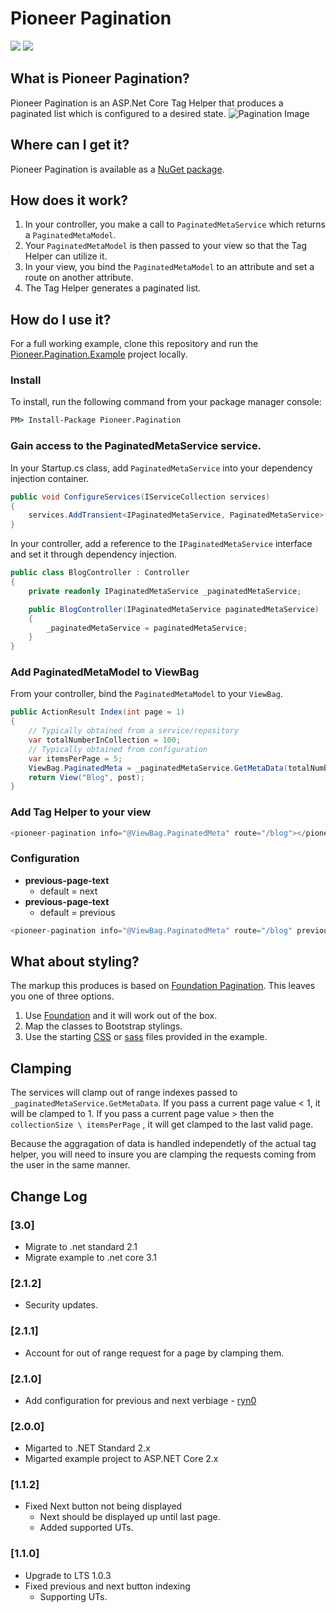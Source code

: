 # Pioneer Pagination

[![](https://img.shields.io/nuget/v/Pioneer.Pagination.svg)](https://www.nuget.org/packages/Pioneer.Pagination/)
[![](https://img.shields.io/nuget/dt/Pioneer.Pagination.svg)](https://www.nuget.org/packages/Pioneer.Pagination/)


## What is Pioneer Pagination?
Pioneer Pagination is an ASP.Net Core Tag Helper that produces a paginated list which is configured to a desired state.
![Pagination Image](http://pioneercode.com/images/github/pioneer-pagination.png "Pagination Image")

## Where can I get it?
Pioneer Pagination is available as a [NuGet package](https://www.nuget.org/packages/Pioneer.Pagination/). 

## How does it work?
1. In your controller, you make a call to ```PaginatedMetaService``` which returns a ```PaginatedMetaModel```.
2. Your ```PaginatedMetaModel``` is then passed to your view so that the Tag Helper can utilize it. 
3. In your view, you bind the ```PaginatedMetaModel``` to an attribute and set a route on another attribute.
4. The Tag Helper generates a paginated list. 

## How do I use it?

For a full working example, clone this repository and run the [Pioneer.Pagination.Example](https://github.com/PioneerCode/pioneer-pagination/tree/master/src/Pioneer.Pagination.Example) project locally.

### Install
To install, run the following command from your package manager console:
```cmd
PM> Install-Package Pioneer.Pagination
```

### Gain access to the PaginatedMetaService service. 

In your Startup.cs class, add ```PaginatedMetaService``` into your dependency injection container.
```csharp
public void ConfigureServices(IServiceCollection services)
{
    services.AddTransient<IPaginatedMetaService, PaginatedMetaService>();
}
```

In your controller, add a reference to the ```IPaginatedMetaService``` interface and set it through dependency injection.
```csharp
public class BlogController : Controller
{
    private readonly IPaginatedMetaService _paginatedMetaService;

    public BlogController(IPaginatedMetaService paginatedMetaService)
    {
        _paginatedMetaService = paginatedMetaService;
    }
}
```

### Add PaginatedMetaModel to ViewBag
From your controller, bind the ```PaginatedMetaModel``` to your ```ViewBag```.
```csharp
public ActionResult Index(int page = 1)
{
	// Typically obtained from a service/repository
    var totalNumberInCollection = 100;
	// Typically obtained from configuration
    var itemsPerPage = 5;
    ViewBag.PaginatedMeta = _paginatedMetaService.GetMetaData(totalNumberInCollection, page, itemsPerPage);
    return View("Blog", post);
}
```

### Add Tag Helper to your view
```csharp
<pioneer-pagination info="@ViewBag.PaginatedMeta" route="/blog"></pioneer-pagination>
```

### Configuration

- **previous-page-text**
  - default = next
- **previous-page-text**
  - default = previous

```csharp
<pioneer-pagination info="@ViewBag.PaginatedMeta" route="/blog" previous-page-text="hey" next-page-text="you"></pioneer-pagination>
```

## What about styling?
The markup this produces is based on [Foundation Pagination](http://foundation.zurb.com/sites/docs/pagination.html).  This leaves you one of three options.

1. Use [Foundation](http://foundation.zurb.com/sites/docs/) and it will work out of the box.
2. Map the classes to Bootstrap stylings.
3. Use the starting [CSS](https://github.com/PioneerCode/pioneer-pagination/blob/master/src/Pioneer.Pagination.Example/wwwroot/pioneer.pagination.css) or [sass](https://github.com/PioneerCode/pioneer-pagination/blob/master/src/Pioneer.Pagination.Example/sass/pioneer.pagination.scss) files provided in the example.

## Clamping
The services will clamp out of range indexes passed to `_paginatedMetaService.GetMetaData`.  If you pass a current page value < 1, it will be clamped to 1.
If you pass a current page value > then the `collectionSize \ itemsPerPage` , it will get clamped to the last valid page.

Because the aggragation of data is handled independetly of the actual tag helper, you will need to insure you are clamping the requests coming from the user in the same manner.

## Change Log

### [3.0]
- Migrate to .net standard 2.1
- Migrate example to .net core 3.1

### [2.1.2]
- Security updates. 

### [2.1.1]
- Account for out of range request for a page by clamping them. 

### [2.1.0]
- Add configuration for previous and next verbiage - [ryn0](https://github.com/ryn0)

### [2.0.0]
- Migarted to .NET Standard 2.x
- Migarted example project to ASP.NET Core 2.x

### [1.1.2]
- Fixed Next button not being displayed 
	- Next should be displayed up until last page.
	- Added supported UTs. 

### [1.1.0]
- Upgrade to LTS 1.0.3
- Fixed previous and next button indexing
   - Supporting UTs.
